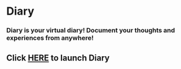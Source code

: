 # Diary
### Diary is your virtual diary! Document your thoughts and experiences from anywhere! 
## Click [HERE](https://reiny-diary.herokuapp.com/) to launch Diary

